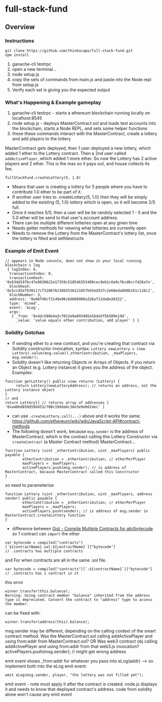 # full-stack-fund
## Overview
### Instructions
```
git clone https://github.com/thinkocapo/full-stack-fund.git
npm install
```
1. ganache-cli testrpc
2. open a new terminal...
2. node setup.js
3. copy the sets of commands from main.js and paste into the Node repl from setup.js
4. Verify each set is giving you the expected output

### What's Happening & Example gameplay
1. ganache-cli testrpc - starts a ethereum blockchain running locally on localhost:8545
2. node setup.js - deploys MasterContract.sol and loads test accounts into the blockchain, starts a Node REPL, and sets some helper functions
3. these these commands interact with the MasterContract, create a lottery and add players to the lottery

MasterContract gets deployed, then 1 user deployed a new lottery, which added 1 ether to the Lottery contract. Then a 2nd user called `addActivePlayer`, which added 1 more ether. So now the Lottery has 2 active players and 2 ether. This is the max so it pays out, and house collects its fee.

`fullStackFund.createLottery(5, 1.0)`  
- Means that user is creating a lottery for 5 people where you have to contribute 1.0 ether to be part of it.  
- If another user tries to .createLottery(5, 1.0) then they will be simply added to the existing (5, 1.0) lottery which is open, so it will become 2/5 full.  
- Once it reaches 5/5, then a user will be be randoly selected 1 - 5 and the 5.0 ether will be send to that user's account address.
- There can be multiple different lotteries open at any given time
- Needs getter methods for viewing what lotteries are currently open
- Needs to remove the Lottery from the MasterContract's lottery list, once the lottery is filled and selfdestructs

### Example of Emit Event
```
// appears in Node console, does not show in your local running blockchain's log
 { logIndex: 0,
  transactionIndex: 0,
  transactionHash: '0x63dd197bc47e8020622e17359c518546353489cec9eb1c6e9cfbcd0ccfd26a7e',
  blockHash: '0x5ccd2ef930117cf328676236b5536121857b93ed337c2e60eda860b161c126c2',
  blockNumber: 3,
  address: '0x68f40cf3149e96c6db08908a326af12da8e26322',
  type: 'mined',
  event: 'eLog',
  args:
   { _from: '0x4dc586b4a3cf013e9a09340541bda5f5b509e19d',
     _value: 'value equals ether contribution, add player' } }
```

### Solidity Gotchas
- If sending ether to a new contract, and you're creating that contract via Solidity constructor invocation, syntax:
`Lottery newLottery = (new Lottery).value(msg.value)(_etherContribution, _maxPlayers, msg.sender);`
- Solidity doesn't like returning Objects or Arrays of Objects. If you return an Object (e.g. Lottery instance) it gives you the address of the object. Examples:
```
function getLottery() public view returns (Lottery) {
     return Lottery(newLotteryAddress); // returns an address, not the Lottery instance object
}
// and
return Lottery[] // returns array of addresses [ '0xa48bd859d59d451c700c19dda6c36e3e9e0d1dec' ]
```
- can use `.createLottery.call(...)`  above and it works the same. https://github.com/ethereum/wiki/wiki/JavaScript-API#contract-methods
- The following doesn't work, because `msg.sender` is the address of MasterContract, which is the contract calling this Lottery Constructor via `createContract` (a Master Contract method)
MasterContract...
```
function Lottery (uint _etherContribution, uint _maxPlayers) public payable {
        etherContribution = _etherContribution; // etherPerPlayer
        maxPlayers = _maxPlayers;
        activePlayers.push(msg.sender); // is address of MasterContract, because MasterContract called this Constructor
}
```
so need to parameterize
```
function Lottery (uint _etherContribution, uint _maxPlayers, address sender) public payable {
        etherContribution = _etherContribution; // etherPerPlayer
        maxPlayers = _maxPlayers;
        activePlayers.push(sender); // is address of msg.sender in MasterContract.createLottery function
}
```
- difference between
[Gist - Compile Multiple Contracts for abi/bytecode](https://gist.github.com/inovizz/1fdc2af0182584b90008e0cf2895554c) so 1 contract can `import` the other
```
var bytecode = compiled["contracts"][`${contractName}.sol:${contractName}`]["bytecode"]
// .contracts has multiple contracts
```
and
For when contracts are all in the same .sol file.
```
var bytecode = compiled["contracts"][`:${contractName}`]["bytecode"]
// .contracts has 1 contract in it
```

this error
```
winner.transfer(this.balance);
Warning: Using contract member "balance" inherited from the address type is deprecated. Convert the contract to "address" type to access the member.
```
can be fixed with:
```
winner.transfer(address(this).balance);
```


msg.sender may be different, depending on the calling context of the smart contract method.
Was the MasterContract.sol calling addActivePlayer and using from:addr from MasterContract.sol?
OR
Was web3 contract obj calling addActivePlayer and using from:addr from that web3.js invocation?
activePlayers.push(msg.sender); // might get wrong address

emit event
shows _from:addr for whatever you pass into eLog(addr) --> 
so implement both into the eLog emit event:
```
emit eLog(msg.sender, player, "the lottery was not filled yet");
```

emit event - note
must apply it after the contract is created. node.js displays it and needs to know that deployed contract's address.
code from solidity alone won't cause any emit event